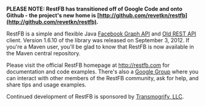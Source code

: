 **PLEASE NOTE: RestFB has transitioned off of Google Code and onto Github - the project's new home is [http://github.com/revetkn/restfb](http://github.com/revetkn/restfb).**

RestFB is a simple and flexible Java [Facebook Graph API](http://developers.facebook.com/docs/api) and [Old REST API](http://wiki.developers.facebook.com/index.php/API) client.  Version 1.6.10 of the library was released on September 3, 2012.  If you're a Maven user, you'll be glad to know that RestFB is now available in the Maven central repository.

Please visit the official RestFB homepage at http://restfb.com for documentation and code examples.  There's also a [Google Group](http://groups.google.com/group/restfb) where you can interact with other members of the RestFB community, ask for help, and share tips and usage examples.

Continued development of RestFB is sponsored by [Transmogrify, LLC](http://xmog.com).